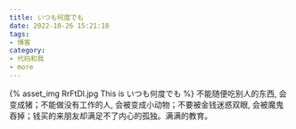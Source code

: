 ```yaml
---
title: いつも何度でも
date: 2022-10-26 15:21:18
tags:
- 博客
category:
- 代码和我
- more
---
```

{% asset_img RrFtDl.jpg This is いつも何度でも %}
不能随便吃别人的东西, 会变成猪；不能做没有工作的人, 会被变成小动物；不要被金钱迷惑双眼, 会被魔鬼吞掉；钱买的来朋友却满足不了内心的孤独。满满的教育。
